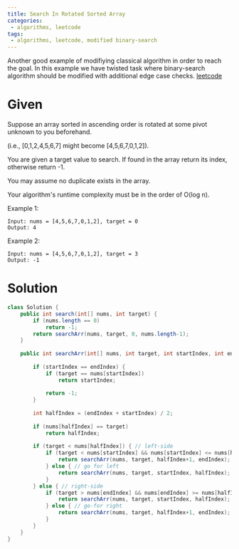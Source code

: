 ```yaml
---
title: Search In Rotated Sorted Array
categories:
 - algorithms, leetcode
tags:
 - algorithms, leetcode, modified binary-search
---
```


Another good example of modifiying classical algorithm in order to reach the goal. In this example we have twisted task where binary-search algorithm should be modified with additional edge case checks. [leetcode](https://leetcode.com/problems/search-in-rotated-sorted-array/)

# Given

Suppose an array sorted in ascending order is rotated at some pivot unknown to you beforehand.

(i.e., [0,1,2,4,5,6,7] might become [4,5,6,7,0,1,2]).

You are given a target value to search. If found in the array return its index, otherwise return -1.

You may assume no duplicate exists in the array.

Your algorithm's runtime complexity must be in the order of O(log n).



Example 1:

```
Input: nums = [4,5,6,7,0,1,2], target = 0
Output: 4
```

Example 2:

```
Input: nums = [4,5,6,7,0,1,2], target = 3
Output: -1
```

# Solution 

```java
class Solution {
    public int search(int[] nums, int target) {
        if (nums.length == 0)
            return -1;
        return searchArr(nums, target, 0, nums.length-1);
    }
    
    public int searchArr(int[] nums, int target, int startIndex, int endIndex) {
        
        if (startIndex == endIndex) {
            if (target == nums[startIndex])
                return startIndex;
            
            return -1;
        }
        
        int halfIndex = (endIndex + startIndex) / 2;
        
        if (nums[halfIndex] == target)
            return halfIndex;
        
        if (target < nums[halfIndex]) { // left-side
            if (target < nums[startIndex] && nums[startIndex] <= nums[halfIndex]) { // go-for right side
                return searchArr(nums, target, halfIndex+1, endIndex);
            } else { // go for left
                return searchArr(nums, target, startIndex, halfIndex);
            }
        } else { // right-side
            if (target > nums[endIndex] && nums[endIndex] >= nums[halfIndex]) { // go-for left side                
                return searchArr(nums, target, startIndex, halfIndex);                
            } else { // go-for right
                return searchArr(nums, target, halfIndex+1, endIndex);
            }
        }
    }    
}
```
